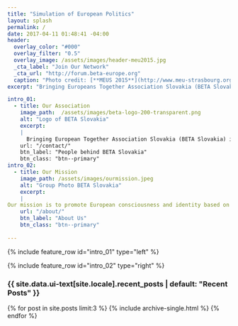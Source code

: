```yaml
---
title: "Simulation of European Politics"
layout: splash
permalink: /
date: 2017-04-11 01:48:41 -04:00
header:
  overlay_color: "#000"
  overlay_filter: "0.5"
  overlay_image: /assets/images/header-meu2015.jpg
  _cta_label: "Join Our Network"
  _cta_url: "http://forum.beta-europe.org"
  caption: "Photo credit: [**MEUS 2015**](http://www.meu-strasbourg.org)"
excerpt: "Bringing Europeans Together Association Slovakia (BETA Slovakia) is a politically independent, non-profit association aiming to organize simulations of European politics – Model European Union Bratislava.  "

intro_01:
  - title: Our Association
    image_path:  /assets/images/beta-logo-200-transparent.png 
    alt: "Logo of BETA Slovakia"
    excerpt:
    |
      Bringing European Together Association Slovakia (BETA Slovakia) is a young, politically independent, non-profit organisation founded in 2017 by 8 Europeans in Bratislava. As one of its 10 branches, we share the core objectives and values of the Bringing Europeans Together Association Europe (BETA e.V.) based in Mainz, Germany. The BETA network constitutes of more than 1,500 youth of 33 nationalities and supports over 20 events worldwide.
    url: "/contact/"
    btn_label: "People behind BETA Slovakia"
    btn_class: "btn--primary"
intro_02:
  - title: Our Mission
    image_path: /assets/images/ourmission.jpeg
    alt: "Group Photo BETA Slovakia"
    excerpt:
    |
Our mission is to promote European consciousness and identity based on plurality, tolerance and cooperation in Slovakia and beyond. We aim to further strengthen European civil society by developing critical thinking in young people through intercultural dialogue and informal education.
    url: "/about/"
    btn_label: "About Us"
    btn_class: "btn--primary"
    
---
```


{% include feature_row id="intro_01" type="left" %}

{% include feature_row id="intro_02" type="right" %}


<div class="layout--splash__recent--posts">
<h3 class="archive__subtitle">{{ site.data.ui-text[site.locale].recent_posts | default: "Recent Posts" }}</h3>

{% for post in site.posts limit:3 %}
  {% include archive-single.html %}
{% endfor %}
</div>
